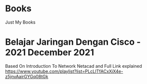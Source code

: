 # Books
Just My Books

# Belajar Jaringan Dengan Cisco - 2021 December 2021
Based On Introduction To Network Netacad and Full Link explained https://www.youtube.com/playlist?list=PLcLITfACxXiX4e-z5jnvAairGYGq08tGk
